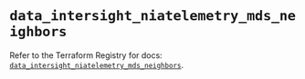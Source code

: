 # `data_intersight_niatelemetry_mds_neighbors`

Refer to the Terraform Registry for docs: [`data_intersight_niatelemetry_mds_neighbors`](https://registry.terraform.io/providers/ciscodevnet/intersight/1.0.71/docs/data-sources/niatelemetry_mds_neighbors).
